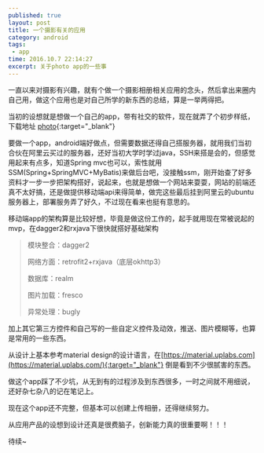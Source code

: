 ```yaml
---
published: true
layout: post
title: 一个摄影有关的应用
category: android
tags: 
 - app
time: 2016.10.7 22:14:27
excerpt: 关于photo app的一些事
---
```


一直以来对摄影有兴趣，就有个做一个摄影相册相关应用的念头，然后拿出来圈内自己用，做这个应用也是对自己所学的新东西的总结，算是一举两得把。

当初的设想就是想做一个自己的app，带有社交的软件，现在就弄了个初步样纸，下载地址 [photo](http://fir.im/fylder){:target="_blank"} 

要做一个app，android端好做点，但需要数据还得自己搭服务器，就用我们当初合伙在阿里云买过的服务器，还好当初大学时学过java，SSH来搭是会的，但感觉用起来有点多，知道Spring mvc也可以，索性就用SSM(Spring+SpringMVC+MyBatis)来做后台吧，没接触ssm，刚开始查了好多资料才一步一步把架构搭好，说起来，也就是想做一个网站来耍耍，网站的前端还真不太好搞，还是做提供移动端api来得简单，做完这些最后挂到阿里云的ubuntu服务器上，部署服务弄了好久，不过现在看来也挺有意思的。

移动端app的架构算是比较好想，毕竟是做这份工作的，起手就用现在常被说起的mvp，在dagger2和rxjava下很快就搭好基础架构

> 模块整合：dagger2
>
> 网络方面：retrofit2+rxjava（底层okhttp3）
>
> 数据库：realm
>
> 图片加载：fresco
>
> 异常处理：bugly

加上其它第三方控件和自己写的一些自定义控件及动效，推送、图片模糊等，也算是常用的一些东西。

从设计上基本参考material design的设计语言，在[https://material.uplabs.com](https://material.uplabs.com/){:target="_blank"} 倒是看到不少很腻害的东西。

做这个app踩了不少坑，从无到有的过程涉及到东西很多，一时之间就不用细说，还好杂七杂八的记在笔记上。

现在这个app还不完整，但基本可以创建上传相册，还得继续努力。

从应用产品的设想到设计还真是很费脑子，创新能力真的很重要啊！！！

待续~
